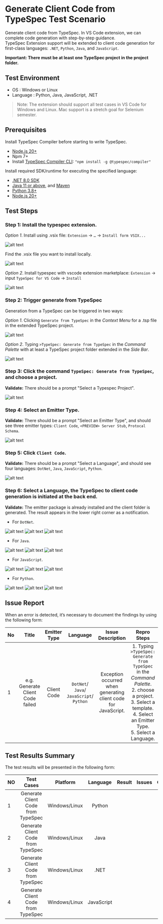 # Generate Client Code from TypeSpec Test Scenario

Generate client code from TypeSpec. In VS Code extension, we can complete code generation with step-by-step guidance.  
TypeSpec Extension support will be extended to client code generation for first-class languages: `.NET`, `Python`, `Java`, and `JavaScript`.

**Important: There must be at least one TypeSpec project in the project folder.**

## Test Environment

* OS : Windows or Linux
* Language : Python, Java, JavaScript, .NET

> Note: The extension should support all test cases in VS Code for Windows and Linux. Mac support is a stretch goal for Selenium semester.

## Prerequisites

Install TypeSpec Compiler before starting to write TypeSpec.

* [Node.js 20+](https://nodejs.org/download/)
* Npm 7+
* Install [TypeSpec Compiler CLI](https://typespec.io/docs/): `"npm install -g @typespec/compiler"`

Install required SDK/runtime for executing the specified language:

* [.NET 8.0 SDK](https://dotnet.microsoft.com/en-us/download)
* [Java 11 or above](https://www.oracle.com/java/technologies/downloads/), and [Maven](https://maven.apache.org/download.cgi)
* [Python 3.8+](https://www.python.org/downloads/)
* [Node.js 20+](https://nodejs.org/download/)

## Test Steps

### Step 1: Install the typespec extension.

_Option 1_. Install using .vsix file: 
   `Extension` -> `…` -> `Install form VSIX...`
   
   ![alt text](./images/InstallTypespec_VSIX.png)

   Find the .vsix file you want to install locally.
   
   ![alt text](./images/InstallTypeSpec_SelectVSIXFileTest.png)

_Option 2_. Install typespec with vscode extension marketplace:
   `Extension` -> input `TypeSpec for VS Code` -> `Install`
   
   ![alt text](./images/InstallTypespec_ExtensionMarketplaceTest01.png)

### Step 2: Trigger generate from TypeSpec

Generation from a TypeSpec can be triggered in two ways:

_Option 1_. Clicking `Generate from TypeSpec` in the _Context Menu_ for a .tsp file in the extended TypeSpec project.
   
   ![alt text](./images/TriggerGeneratefromTypeSpec_ContextMenu.png)

_Option 2_. Typing `>TypeSpec: Generate from TypeSpec` in the _Command Palette_ with at least a TypeSpec project folder extended in the _Side Bar_.
   
   ![alt text](./images/TriggerGeneratefromTypeSpec_CommandPalette.png)

### Step 3: Click the command `TypeSpec: Generate from TypeSpec`, and choose a project.

   **Validate:** There should be a prompt "Select a Typespec Project".

   ![alt text](./images/GeneratefromTypeSpec_SelectTypespecProject.png)

### Step 4: Select an Emitter Type.

   **Validate:** There should be a prompt "Select an Emitter Type", and should see three emitter types: `Client Code`, `<PREVIEW> Server Stub`, `Protocal Schema`.

   ![alt text](./images/GeneratefromTypeSpec_SelectEmitter_client.png)

### Step 5: Click `Client Code`.

   **Validate:** There should be a prompt "Select a Language", and should see four languages: `DotNet`, `Java`, `JavaScript`, `Python`.

   ![alt text](./images/GeneratefromTypeSpec_SelectClientLanguage.png)

### Step 6: Select a Language, the TypeSpec to client code generation is initiated at the back end.

   **Validate:** The emitter package is already installed and the client folder is generated. The result appears in the lower right corner as a notification.

   - For `DotNet`.

   ![alt text](./images/GenerateClientCode_VerifyInstallEmitter_DotNet.png)
   ![alt text](./images/GenerateClientCode_VerifyGenerateSuccessful_DotNet.png)
   ![alt text](./images/GenerateClientCode_VerifyGenerateCodeSucceeded_DotNet.png)
   
   - For `Java`.

   ![alt text](./images/GenerateClientCode_VerifyInstallEmitter_Java.png)
   ![alt text](./images/GenerateClientCode_VerifyGenerateSuccessful_Java.png)
   ![alt text](./images/GenerateClientCode_VerifyGenerateCodeSucceeded_Java.png)

   - For `JavaScript`.

   ![alt text](./images/GenerateClientCode_VerifyInstallEmitter_JS.png)
   ![alt text](./images/GenerateClientCode_VerifyGenerateSuccessful_JS.png)
   ![alt text](./images/GenerateClientCode_VerifyGenerateCodeSucceeded_JS.png)

   - For `Python`.

   ![alt text](./images/GenerateClientCode_VerifyInstallEmitter_Python.png)
   ![alt text](./images/GenerateClientCode_VerifyGenerateSuccessful_Python.png)
   ![alt text](./images/GenerateClientCode_VerifyGenerateCodeSucceeded_Python.png)

## Issue Report

When an error is detected, it’s necessary to document the findings by using the following form:

| No | Title | Emitter Type | Language | Issue Description | Repro Steps | Expected Results | Actual Results | Comments |
| ---------| :--: | :-: | :--: | :--: | :--: | :--: | :--: | :--: |
| 1 | e.g. Generate Client Code failed | Client Code | `DotNet`/ `Java`/ `JavaScript`/ `Python` | Exception occurred when generating client code for JavaScript. | 1. Typing `>TypeSpec: Generate from TypeSpec` in the _Command Palette_. <br> 2. choose a project. <br> 3. Select a template. <br> 4. Select an Emitter Type. <br> 5. Select a Language.| Generate client code for JavaScript ...Succeeded. | Exception occurred when generating client code for JavaScript. | Issue link |

## Test Results Summary

The test results will be presented in the following form:

| NO | Test Cases | Platform | Language | Result | Issues | Comments |
|  --------------- | :-: |:-: | :--: | :--: | :--: | :--: |
| 1 | Generate Client Code from TypeSpec | Windows/Linux | Python |  |  |  |
| 2 | Generate Client Code from TypeSpec | Windows/Linux | Java |  |  |  |
| 3 | Generate Client Code from TypeSpec | Windows/Linux | .NET |  |  |  |
| 4 | Generate Client Code from TypeSpec | Windows/Linux | JavaScript |  |  |  |

